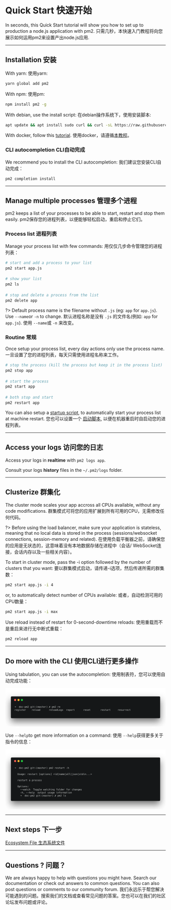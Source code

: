 # Quick Start 快速开始

In seconds, this Quick Start tutorial will show you how to set up to production a node.js application with pm2.
只需几秒，本快速入门教程将向您展示如何运用pm2来设置产出node.js应用.

---

## Installation 安装

With yarn: 使用yarn:
```bash
yarn global add pm2
```

With npm: 使用pm:
```bash
npm install pm2 -g
```

With debian, use the install script: 在debian操作系统下，使用安装脚本:

```bash
apt update && apt install sudo curl && curl -sL https://raw.githubusercontent.com/Unitech/pm2/master/packager/setup.deb.sh | sudo -E bash -
```

With docker, follow this [tutorial](runtime/integration/docker.md). 使用docker，请遵循[本教程](runtime/integration/docker.md)。

### CLI autocompletion CLI自动完成

We recommend you to install the CLI autocompletion: 我们建议您安装CLI自动完成：

```bash
pm2 completion install
```

---

## Manage multiple processes 管理多个进程

pm2 keeps a list of your processes to be able to start, restart and stop them easily.
pm2保存您的进程列表，以便能够轻松启动，重启和停止它们。

### Process list 进程列表

Manage your process list with few commands: 用仅仅几步命令管理您的进程列表：

```bash
# start and add a process to your list
pm2 start app.js

# show your list
pm2 ls

# stop and delete a process from the list
pm2 delete app
```

?> Default process name is the filename without `.js` (eg: `app` for `app.js`). Use `--name`or `-n` to change.
默认进程名称是没有 `.js` 的文件名(例如: `app` for `app.js`). 使用 `--name`或 `-n` 来改变。

### Routine 常规

Once setup your process list, every day actions only use the process name.
一旦设置了您的进程列表，每天只需使用进程名称来工作。

```bash
# stop the process (kill the process but keep it in the process list)
pm2 stop app

# start the process
pm2 start app

# both stop and start
pm2 restart app
```

You can also setup a [startup script](runtime/guide/installation?id=install-a-startup-script), to automatically start your process list at machine restart.
您也可以设置一个 [启动脚本](runtime/guide/installation?id=install-a-startup-script), 以便在机器重启时自启动您的进程列表。

---

## Access your logs 访问您的日志

Access your logs in **realtime** with `pm2 logs app`.

Consult your logs **history** files in the `~/.pm2/logs` folder.

---

## Clusterize 群集化

The cluster mode scales your app accross all CPUs available, without any code modifications.
群集模式可将您的应用扩展到所有可用的CPU，无需修改任何代码。

?> Before using the load balancer, make sure your application is stateless, meaning that no local data is stored in the process (sessions/websocket connections, session-memory and related).
在使用负载平衡器之前，请确保您的应用是无状态的，这意味着没有本地数据存储在进程中（会话/ WebSocket连接，会话内存以及一些相关内容）。

To start in cluster mode, pass the -i option followed by the number of clusters that you want:
要以群集模式启动，请传递-i选项，然后传递所需的群集数：

```bash
pm2 start app.js -i 4
```

or, to automatically detect number of CPUs available:
或者，自动检测可用的CPU数量：

```bash
pm2 start app.js -i max
```

Use reload instead of restart for 0-second-downtime reloads:
使用重载而不是重启来进行无中断式重载：

```bash
pm2 reload app
```

---

## Do more with the CLI 使用CLI进行更多操作

Using tabulation, you can use the autocompletion:
使用制表符，您可以使用自动完成功能：

![pm2 listing](overview/autocomplete.png)

Use `--help`to get more information on a command:
使用 `--help`获得更多关于指令的信息：

![pm2 listing](overview/help.png)

---

## Next steps 下一步

[Ecosystem File 生态系统文件](runtime/guide/ecosystem-file.md) 

---

## Questions ? 问题？

We are always happy to help with questions you might have. Search our documentation or check out answers to common questions. You can also post questions or comments to our community forum.
我们永远乐于帮您解决可能遇到的问题。搜索我们的文档或查看常见问题的答案。您也可以在我们的社区论坛发布问题或评论。


